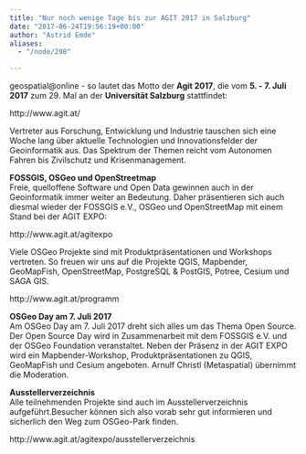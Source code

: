 ```yaml
---
title: "Nur noch wenige Tage bis zur AGIT 2017 in Salzburg"
date: "2017-06-24T19:56:19+00:00"
author: "Astrid Emde"
aliases:
  - "/node/298"

---
```


<p>geospatial&#64;online - so lautet das Motto der <strong>Agit 2017</strong>, die vom <strong>5. - 7. Juli 2017</strong> zum 29. Mal an der <strong>Universität Salzburg</strong> stattfindet:</p>
<p>http://www.agit.at/</p>
<p>Vertreter aus Forschung, Entwicklung und Industrie tauschen sich eine Woche lang über aktuelle Technologien und Innovationsfelder der Geoinformatik aus. Das Spektrum der Themen reicht vom Autonomen Fahren bis Zivilschutz und Krisenmanagement.</p>

<p><strong>FOSSGIS, OSGeo und OpenStreetmap</strong><br>
Freie, quelloffene Software und Open Data gewinnen auch in der Geoinformatik immer weiter an Bedeutung. Daher präsentieren sich auch diesmal wieder der FOSSGIS e.V., OSGeo und OpenStreetMap mit einem Stand bei der AGIT EXPO:</p>

<p>http://www.agit.at/agitexpo</p>

<p>Viele OSGeo Projekte sind mit Produktpräsentationen und Workshops vertreten. So freuen wir uns auf die Projekte QGIS, Mapbender, GeoMapFish, OpenStreetMap, PostgreSQL & PostGIS, Potree, Cesium und SAGA GIS.</p>

<p>http://www.agit.at/programm</p>

<p><strong>OSGeo Day am 7. Juli 2017</strong><br>
Am OSGeo Day am 7. Juli 2017 dreht sich alles um das Thema Open Source. Der Open Source Day wird in Zusammenarbeit mit dem FOSSGIS e.V. und der OSGeo Foundation veranstaltet. Neben der Präsenz in der AGIT EXPO wird ein Mapbender-Workshop, Produktpräsentationen zu QGIS, GeoMapFish und Cesium angeboten. Arnulf Christl (Metaspatial) übernimmt die Moderation.</p>

<p><strong>Ausstellerverzeichnis</strong><br>
Alle teilnehmenden Projekte sind auch im Ausstellerverzeichnis aufgeführt.Besucher können sich also vorab sehr gut informieren und sicherlich den Weg zum OSGeo-Park finden.</p>

<p>http://www.agit.at/agitexpo/ausstellerverzeichnis</p>